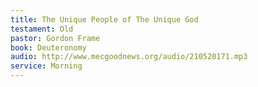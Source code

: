 ```yaml
---
title: The Unique People of The Unique God
testament: Old
pastor: Gordon Frame 
book: Deuteronomy
audio: http://www.mecgoodnews.org/audio/210520171.mp3
service: Morning
---
```

